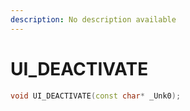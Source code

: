 ```yaml
---
description: No description available 
---
```


# UI_DEACTIVATE

```cpp
void UI_DEACTIVATE(const char* _Unk0);
```